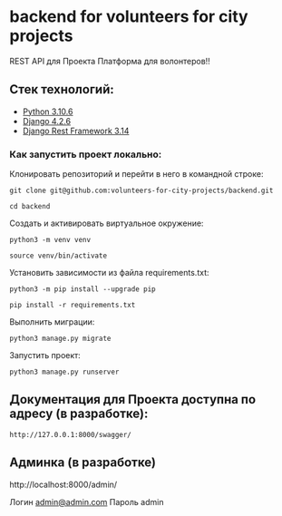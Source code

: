 # backend for volunteers for city projects
REST API для Проекта Платформа для волонтеров!!


## Стек технологий:

* [Python 3.10.6](https://www.python.org/downloads/)
* [Django 4.2.6](https://www.djangoproject.com/download/)
* [Django Rest Framework 3.14](https://pypi.org/project/djangorestframework/#files)

### Как запустить проект локально:

Клонировать репозиторий и перейти в него в командной строке:

```
git clone git@github.com:volunteers-for-city-projects/backend.git
```

```
cd backend
```


Cоздать и активировать виртуальное окружение:

```
python3 -m venv venv
```

```
source venv/bin/activate
```

Установить зависимости из файла requirements.txt:

```
python3 -m pip install --upgrade pip
```

```
pip install -r requirements.txt
```

Выполнить миграции:

```
python3 manage.py migrate
```

Запустить проект:

```
python3 manage.py runserver
```


## Документация для Проекта доступна по адресу (в разработке):

```http://127.0.0.1:8000/swagger/```

## Админка (в разработке)

http://localhost:8000/admin/

Логин admin@admin.com
Пароль admin

